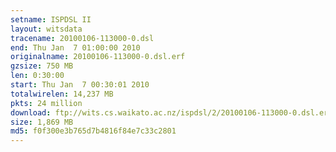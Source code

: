```yaml
---
setname: ISPDSL II
layout: witsdata
tracename: 20100106-113000-0.dsl
end: Thu Jan  7 01:00:00 2010
originalname: 20100106-113000-0.dsl.erf
gzsize: 750 MB
len: 0:30:00
start: Thu Jan  7 00:30:01 2010
totalwirelen: 14,237 MB
pkts: 24 million
download: ftp://wits.cs.waikato.ac.nz/ispdsl/2/20100106-113000-0.dsl.erf.gz
size: 1,869 MB
md5: f0f300e3b765d7b4816f84e7c33c2801
---
```


